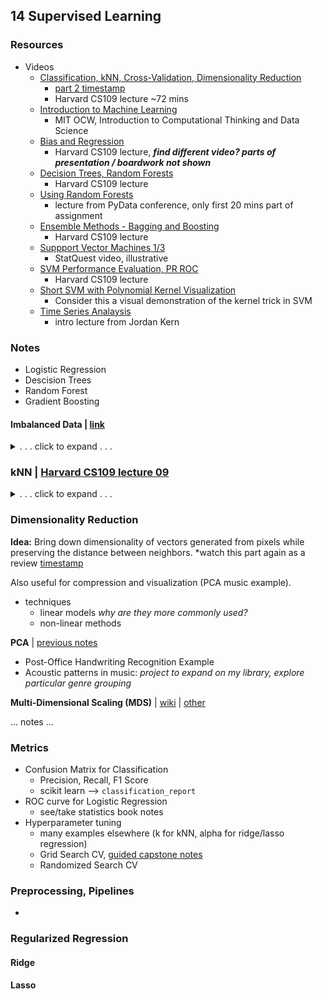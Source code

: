 ## 14 Supervised Learning

### Resources

 - Videos
   - [Classification, kNN, Cross-Validation, Dimensionality Reduction](https://youtu.be/uhHqzqj5Pio?t=495)
     - [part 2 timestamp](https://youtu.be/uhHqzqj5Pio?t=2512)
	 - Harvard CS109 lecture ~72 mins
   - [Introduction to Machine Learning](https://youtu.be/h0e2HAPTGF4?t=100)
     - MIT OCW, Introduction to Computational Thinking and Data Science
   - [Bias and Regression](https://youtu.be/sf_xR4oWEgU)
     - Harvard CS109 lecture, ***find different video? parts of presentation / boardwork not shown***
   - [Decision Trees, Random Forests](https://youtu.be/AI8VWsQTMFk)
     - Harvard CS109 lecture
   - [Using Random Forests](https://youtu.be/6O4kASc-SDE)
     - lecture from PyData conference, only first 20 mins part of assignment
   - [Ensemble Methods - Bagging and Boosting](https://youtu.be/ccqNeWQJC0c)
     - Harvard CS109 lecture
   - [Suppport Vector Machines 1/3](https://youtu.be/efR1C6CvhmE)
     - StatQuest video, illustrative
   - [SVM Performance Evaluation, PR ROC](https://youtu.be/npnLohAiISc)
     - Harvard CS109 lecture
   - [Short SVM with Polynomial Kernel Visualization](https://youtu.be/3liCbRZPrZA)
     - Consider this a visual demonstration of the kernel trick in SVM
   - [Time Series Analaysis](https://youtu.be/Prpu_U5tKkE)
     - intro lecture from Jordan Kern

### Notes

 - Logistic Regression
 - Descision Trees
 - Random Forest
 - Gradient Boosting
	 

#### Imbalanced Data | [link](https://machinelearningmastery.com/tactics-to-combat-imbalanced-classes-in-your-machine-learning-dataset/)

<details><summary>. . . click to expand . . .</summary>

*ex: Classification problem (`A` vs `B`) where source data contains much more `A` cases, therefore may end up overfitting to `A`.*

**Accuracy Paradox [wiki](https://en.wikipedia.org/wiki/Accuracy_paradox)**

> a simple model may have a high level of accuracy but be too crude to be useful. For example, if the incidence of category A is dominant, being found in 99% of cases, then predicting that every case is category A will have an accuracy of 99%. [Precision and recall](https://en.wikipedia.org/wiki/Precision_and_recall) are better measures in such cases.

simple model, in this case, could be as simple as *always* outputting `A` 

  1. Collect more data
Useful if possible!

  2. Change performance metric
As mentioned above, accuracy isn't ideal. Some ideas mentioned:
	- **Confusion Matrix**
	- **Precision and Recall**
	- **F1 Score (weighted average of above)**
	- **Kappa / Cohen's kappa**
	- **ROC Curves**

  3. Resample dataset | [wiki](https://en.wikipedia.org/wiki/Oversampling_and_undersampling_in_data_analysis)
Artificially change dataset to impart more balance on the model, either:
 - **over-sample**: add copies of the under-represented class `B`
   - better with less data
 - **under-sample**: delete instances of over-represented class `A`
   - better with more data
 - *Advice*
   - Test random and non-random/stratified sampling schemes
   - Test different resampled ratios (don't only try 1:1 for binary problem)

  4. Generate Synthetic Samples, **SMOTE**
  - can sample empirically
  - utilize Naive Bayes
  - various systematic algorithms . . .
    - **SMOTE**, synthetic minority over-sampling technique
	  - [original 2002 publication](https://arxiv.org/pdf/1106.1813.pdf)
	  - Randomly sample attributes from instances in the minority class to generate synthetic samples.
	- see *scikit-learn-contrib* package, [imbalanced-learn](https://github.com/scikit-learn-contrib/imbalanced-learn)

  5. Change algorithm
Always use cross-validation to try various models. Author suggests decision trees often perform well with imbalanced data.
*suggestions:* **C4.5, C5.0, CART, Random Forest**
  
  6. Penalized Classification
Use *penalized* version of a classification algorithm that imposes additional cost for mistakes on the minority class. 
Trial and error with a variety of *penalty schemes* often required.

  7. Change Perspective / Get Creative
*ex: Instead of detecting rare events,* **Anomaly Detection,** *for a particular problem, consider as* **Change Detection**.
*could be useful for a security camera or something.*

Break down problem into more tractable, smaller problems. Get inspiration from other problems.

</details> 
 
### kNN | [Harvard CS109 lecture 09](https://youtu.be/uhHqzqj5Pio?t=495)

<details><summary>. . . click to expand . . .</summary>

**Basic Idea**

**Training vs Testing complexity**

**Bias, Variance, selection of `k`** 

One nearest neighbor is low bias, high variance. With each new training point, more boundaries are added.

As neighbors are increased, bias is introduced and variance decreases. Smoother boundaries, may not be exact.

**Optimizing `k`, distance function, voting parameters via Cross-Validation**

AKA **Hyper-Parameter evaluation**. 5 and 10-fold are typical choices for CV. Depends on size of dataset and choice of classifier.
For example, smaller datasets can't fold as much. Make sure test-data is untouched until final evaluation.

**Distance Calculations**, Training Classifier

> choice of feature is one of most important things in classification, self-driving car example . . . many different "detectors" to provide many different features to provide best decisions


 - very basic for image classifier: pixel-by-pixel distance distance
   - euclidean
   - L1
   - L2
 - SIFT
   - Rotation, Scale Invariant
   
Feature additions may help training accuracy, but then encounter [curse of dimensionality](https://en.wikipedia.org/wiki/Curse_of_dimensionality), 
the space is now too far and neighbors are far apart. Therefore . . .

</details> 

### Dimensionality Reduction

**Idea:** Bring down dimensionality of vectors generated from pixels while preserving the distance between neighbors.
*watch this part again as a review [timestamp](https://youtu.be/uhHqzqj5Pio?t=3814)

Also useful for compression and visualization (PCA music example).

- techniques
  - linear models *why are they more commonly used?*
  - non-linear methods
  
**PCA** | [previous notes](https://github.com/NBPub/DataScienceGuidedCapstone#principal-component-analysis-1)
  
 - Post-Office Handwriting Recognition Example
 - Acoustic patterns in music: *project to expand on my library, explore particular genre grouping*



**Multi-Dimensional Scaling (MDS)** | [wiki](https://en.wikipedia.org/wiki/Multidimensional_scaling) | [other](https://dept.stat.lsa.umich.edu/~jerrick/courses/stat701/notes/mds.html#:~:text=Multidimensional%20Scaling%20(MDS)%20is%20a,to%20find%20patterns%20or%20groupings.)

... notes ...

### Metrics

 - Confusion Matrix for Classification
   - Precision, Recall, F1 Score
   - scikit learn --> `classification_report`
 - ROC curve for Logistic Regression
   - see/take statistics book notes
 - Hyperparameter tuning 
   - many examples elsewhere (k for kNN, alpha for ridge/lasso regression)
   - Grid Search CV, [guided capstone notes](https://github.com/NBPub/DataScienceGuidedCapstone#hyperparameter-search-using-gridsearchcv)
   - Randomized Search CV
   
### Preprocessing, Pipelines

 - 

### Regularized Regression

#### Ridge

#### Lasso


